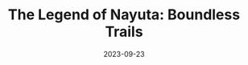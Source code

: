---
title: 'The Legend of Nayuta: Boundless Trails'
tags:
  - platform_switch
  - genre_rpg
note: 'Deluxe Edition'
physical: true
digital: false
guide: false
pending: true
date: 2023-09-23
---